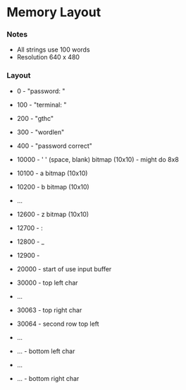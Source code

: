 # Memory Layout

### Notes

* All strings use 100 words 
* Resolution 640 x 480

### Layout 

* 0 - "password: "
* 100 - "terminal: "
* 200 - "gthc"
* 300 - "wordlen"
* 400 - "password correct"

* 10000 - ' ' (space, blank) bitmap (10x10) - might do 8x8
* 10100 - a bitmap (10x10)
* 10200 - b bitmap (10x10)
* ...
* 12600 - z bitmap (10x10)
* 12700 - : 
* 12800 - _
* 12900 - 

* 20000 - start of use input buffer

* 30000 - top left char
* ...
* 30063 - top right char
* 30064 - second row top left
* ...
* ... - bottom left char
* ...
* ... - bottom right char

